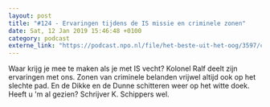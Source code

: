 ```yaml
---
layout: post
title: "#124 - Ervaringen tijdens de IS missie en criminele zonen"
date: Sat, 12 Jan 2019 15:46:48 +0100
category: podcast
externe_link: "https://podcast.npo.nl/file/het-beste-uit-het-oog/3597/content.omroep.nl/portal/podcast/nporadio1/het-beste-uit-het-oog/2019/01/nporadio1_het-beste-uit-het-oog_20190112_124-ervaringen-tijdens-de-is-missie_KWUTZ3.mp3"
---
```


Waar krijg je mee te maken als je met IS vecht? Kolonel Ralf deelt zijn ervaringen met ons. Zonen van criminele belanden vrijwel altijd ook op het slechte pad. En de Dikke en de Dunne schitteren weer op het witte doek. Heeft u 'm al gezien? Schrijver K. Schippers wel.
